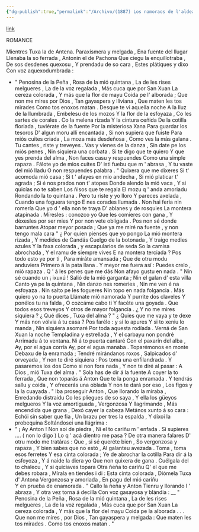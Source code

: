 ```yaml
---
{"dg-publish":true,"permalink":"/Archivo/(1887) Los namoraos de l'aldea/","tags":["#Siglo_19","central","a1887","Xosé_Caveda","escrito","Villaviciosa","poema"]}
---
```


[link](https://asturies.com/cavedaynava/namora.txt)

ROMANCE

  Mientres Tuxa la de Antena.
Paraxismera y melgada ,
Ena fuente del llugar
Llenaba la so ferrada ,
Antonin el de Pachona
Que ciegu la enquillotraba ,
De sos desdenes quexosu ,
Y prendadu de so cara ,
Estes plátiques y dixo
Con voz aquexodumbrada :
  - " Penosina de la Peña ,
Rosa de la mió quintana ,
La de les rises melgueres ,
La de la voz regalada ,
Más cuca que por San Xuan 
La cereza colorada ,
Y más que la flor de mayu
Coida pe l' alborada ; 
Que non me mires por Dios ,
Tan gayaspera y lliviana ,
Que maten les tos mirades
Como tos enoxos matan .
Desque te vi aquella noche
A la lluz de la llumbrada ,
Embelesu de los mozos
Y la flor de la esfoyaza ,
Co les sartes de corales .
Co la melena rizada 
Y la cintura ceñida
De la cotilla floriada ,
tuviérate de la fuente
Por la misteriosa Xana
Para guardar los tesoros
D' algun moru allí encantada ,
Si non supiera que fuiste 
Para miós cuites criada ,
La moza más desdeñosa ,
Como ves la más galana . 
Tu cantes , riste y treveyes .
Vas y vienes de la danza ,
Sin date pe los miós penes ,
Nin siquiera una corbata .
Si te digo que te quiero
Y que yes prenda del alma ,
Non faces casu y respuendes 
Como una simple rapaza . 
Fálote yo de mios cuites
D' isti fuebu que m ' abrasa ,
Y tu vaste del mió lladu
O non respuendes palabra .
  " Quixera que me dixeres
Si t' acomoda mió casa ;
Si t ' afayes en mio andecha ,
Si mió platicar t' agrada ;
Si é nos prados non t' atopes
Donde alendo la mió vaca ,
Y si quicías no te saben
Los ñisos que te regala
El mozu q ' anda amoriadu
Rondando la to quintana .
Pero tu riste y yo lloro
Y pareces axelada ,
Cuando una foguera tengo
E nes corades llumada .
Non hai feria nin romería 
Que yo d ' ella non te traya
D' ablanes y de rosquies
La montera atapinada . 
Míresles : conozco yo
Que les comieres con gana , 
Y déxesles por ser mies
Y por non vete obligada .
Pos non sé donde barruntes
Atopar meyor posada ;
Que ya me miré na fuente ,
y non tengo mala cara
  " ¿ Por quien pienses que yo pongo
La mió montera rizada ,
Y medides de Candás
Cuelgo de la botonada ,
Y traigo medies azules 
Y la faxa colorada ,
y escapularios de seda
So la camisa abrochada ,
Y el ramu de siempre vives
E na montera terciada ?
Pos todo esto ye por ti ,
Para miráte amansada ;
Que de otru modu anduviera
Primero á la pata llana .
Y meyor me fuera así :
Puedes crelo , mió rapaza .
Q ' á les penes que me dás
Non afayo gustu en nada .
  " Nin sé cuando un ¡ ixuxú ! 
Salió de la mió garganta ;
Nin el galan d' esta villa
Canto ya pe la quintana ,
Nin danzo nes romeries , 
Nin me ven é na esfoyaza .
Nin salto pe les fogueres 
Nin topo en nada folgancia .
Más quiero yo na to puerta
Llámate mió namorada
Y purrite dos claveles
Y ponélos tu na falda , 
O cozcáme cabo ti 
Y facéte una goyada . 
Que todos esos treveyos
Y otros de mayor folgancia .
¿ Y no me mires siquiera ?
¿ Qué dices , Tuxa del alma ?
  " ¿ Quies que me vaya y te dexe 
Y más non vólvia á tu casa ?
Pos farélo : y si lo apures 
Y si to xeniu lo manda ,
Nin siquiera asomaré
Por toda aquesta rodíada .
Verná de San Xuan la noche
Templadina y estrellada , 
Y el carbayu non pondré
Arrimadu á to ventana.
Ni á to puerta cantaré
Con el paxarín del alba ,
Ay, por el agua corría
Ay, por el agua manaba .
Toparémonos en monte
Debaxu de la enramada ;
Tendré mirándanos roxos ,
Salpicados d' orveyada ,
Y non te diré siquiera :
Pos toma una enfilandrada .
Y pasaremos los dos 
Como si non fora nada ,
Y non te diré al pasar :
A Dios , mió Tuxa del alma .
  " Sola has de dir á la fuente
A coyer la to ferrada ,
Que non toparás á Anton 
Que te la ponga enramada .
Y tendrás sallu y coida ,
Y ofrecerás una oblada
Y non te dará por eso ,
Los figos y la la cuayada . "
  Iba proseguir Anton ,
Que llorando la miraba ,
Enredando distraidu
Co les pliegues de so saya ,
Y ella los güeyos melgueros
Y la voz amortiguada ,
Vergonzosa Y llagrimando ,
Más encendida que grana ,
Dexó cayer la cabeza
Metános xunto á so cara :
Echói sin saber que fia ,
Un brazu per tres la espalda ,
Y díxoi la probequina
Soltándosei una llágrima :
  - " ¡ Ay Anton ! Non soi de piedra ,
Ni el to cariñu m ' enfada .
Si supieres .... ( non lo digo )
Lo q ' acá dientro me pasa ? 
De otra manera falares
D' otru modo me tratáras :
Que , si sé queréte bien ,
So vergonzosa y rapaza ,
Y bien sabes que no estó ,
Al galanteu avezada .
Toma , toma esos ferretes
Y esa cinta colorada ;
Ye de abrochar la cotilla
Para dir á la esfoyoza ,
Y á naide la diera yo
Que non quixera de gana .
Cuélgala del to chalecu ,
Y si quiciaves topara
Otra ñeña to cariñu
Q' el que me debes robara ,
Mírala en tiendes i di :
Esta cinta colorada , 
Diómela Tuxa d' Antona
Vergonzosa y amoriada ,
En pagu del mió cariñu	
Y en prueba de enamorada . "
  Callo la ñeña y Anton
Tienru y llorando l ' abraza ,
Y otra  vez torna á decilla
Con voz gasayosa y blándia :
  __ " Penosina de la Peña ,
Rosa de la mió quintana ,
La de les rises melgueres ,
La de la voz regalada ,
Más cuca que por San Xuan
La cereza colorada ,
Y más que la flor del mayu
Coida pe la alborada . . .
Que non me mires , por Dios ,
Tan gayaspera y melgada :
Que maten les tos mirades .
Como tos enoxos matan . "